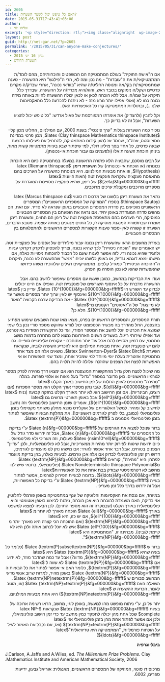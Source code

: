 ```yaml
---
id: 2605
title: האם כל טיפש יכול לשער השערות?
date: 2015-05-31T17:43:41+03:00
author:
  - אליהו לוי
excerpt: '<p style="direction: rtl;"><img class="alignright  wp-image-2716" src="http://net-gar.net/wp-content/uploads/2015/05/sbvl8haq150c3zq54zv.jpg" alt="sbvl8haq150c3zq54zv" width="87" height="88" />השערות הן הכוח המניע את המתמטיקה. פעמים רבות יש למתמטיקאי השערה שדוחפת את מחקרו - אפילו אם לא יצליח לפתור אותה, הוא יגלה תופעות שקשורות אליה.  אליהו לוי הוסיף לגיליון הזה מאמר בזכותן של ההשערות.</p>'
layout: post
guid: http://net-gar.net/?p=2605
permalink: '/2015/05/31/can-anyone-make-conjectures/'
categories:
  - גליון 16 יוני 2015
  - השערת החודש
---
```

<p style="direction: rtl;">
  אם ה"אישה החוקית" בעולם המתמטיקה הם המשפטים והוכחותיהם, מהם לומד/ת המתמטיקאי/ת את ה"עובדות" - מה נכון ומה לא, הרי ה"פילגש" היא ההשערה - טענה שמתמטיקאי/ת בקי/אה ומנוסה החליט/ה שהיא "בוודאי נכונה", אחרי שבדק/ה מקרים פרטיים ושקל/ה נימוקים בכובד ראש, והוא/היא מכריז/ה על ההשערה, שבדרך כלל תיקרא על שמו/ה. אבל ללא הוכחה לכאן או לכאן יכולה ההשערה להיות באותה מידה נכונה כמו לא (ואולי אפילו יותר נורא מזה - לא ניתנת להכרעה כלל מהאקסיומות שלנו&#8230;), ובתולדות המתמטיקה קרו כל האפשרויות האלו.
</p>

<p style="direction: rtl;">
  וקל להבין (ולהצדיק) את אימרתו המפורסמת של פאול ארדש: "כל טיפש יכול להציע השערות", אבל זה לא בדיוק כך.
</p>

<p style="direction: rtl;">
  נזכיר כמה השערות בעלות "ערך פיננסי": בשנת 2000, עם המילניום, החליט מכון קליי $latex (Clay thinspace Mathematics thinspace Institute)$, מכון פרטי במדינת מסצ'וסטס, ארה"ב, שנוסד אז למען קידום המתמטיקה, להתחיל את פעילותו בהצעת שבעה פרסים, כל אחד בסך מיליון דולר, למי שיפתור שבע בעיות מתמטיות קשות מאוד, ביניהן הוכחת השערות אלו (ולפעמים גם עבור הוכחת אי-נכונותן).
</p>

<p style="direction: rtl;">
  על רבים מוסכם, שהבעיה הלא פתורה הראשונה במעלה במתמטיקה כיום היא הוכחת נכונותה (או הוכחת אי-נכונותה) של <strong>השערת רימן </strong> $latex (Riemann thinspace Hypothesis)$, וזו אחת מבעיות המילניום. היא מנוסחת כהשערה על הערכים בהם מתאפסת פונקציה שנקראת פונקצית זטה (האות היוונית $latex {zeta}&fg=000000&bg=ffffff$) של רימן, שהיא פונקציה מסויימת המוגדרת על מספרים מרוכבים ומקבלת ערכים מרוכבים.
</p>

<p style="direction: rtl;">
  נתאר את השערת רימן בלשונו של מרכוס דו סוטוי $latex (Marcus thinspace du thinspace Sautoy)$ בספרו "המוזיקה של המספרים הראשוניים": המספרים הראשוניים מופיעים בין סדרת המספרים הטבעיים באופן שנראה לא סדיר. עם זאת, הם מהווים סדרה המוגדרת באופן יחיד. אם נראה את הופעתם בין המספרים הטבעיים כמוסיקה, הרי הערכים בהם מתאפסת פונקצית זטה של רימן הם התוים, והשערת רימן אומרת שבתזמורת המנגנת מוסיקה זו, כל התוים מנוגנים באותה עוצמה. מטבע הדברים, השערה זו קשורה לאין-ספור טענות הקשורות למספרים הראשוניים ולהתפלגותם בין המספרים הטבעיים.
</p>

<p style="direction: rtl;">
  בעזרת מחשבים הראו שהשערת רימן נכונה עבור מילירדים של אפסים של פונקציית זטה. יש האומרים שזו "הוכחה ניסויית" לכך שהיא נכונה, וצריך להפסיק לדקדק דקדוקי עניות ולהגיד שהיא נכונה ודי. לזה אפשר לענות שעם כל הכבוד להוכחות ניסוייות כאלה, אם מישהו ימצא דוגמא נגדית, או באופן כלשהו יוכיח "ממש" שההשערה לא נכונה, תיקרוס ה"ההוכחה הניסויית" כמגדל קלפים. מתמטיקאים רגילים שלהוכיח משהו פירושו שהאפשרות שהוא לא נכון הוסרה מן הפרק.
</p>

<p style="direction: rtl;">
  ועוד: את הבדיקות במחשב, כמובן שעשו עם מספרים שאפשר לחשב בהם. אבל ההשערה מדברת על כל אינסוף השורשים של פונקציית זטה. ואפילו אם היינו יכולים לבדוק עד השורש ה-$latex {10^{1000}}&fg=000000&bg=ffffff$, עדיין בין $latex {10^{1000}}&fg=000000&bg=ffffff$ ואינסוף יש לאין ערוך יותר מספרים מאשר עד $latex {10^{1000}}&fg=000000&bg=ffffff$ - את הבדיקה ערכנו בקבוצה "מאוד לא מייצגת" של ה"זאטוטים" הקטנים מ-$latex {10^{1000}}&fg=000000&bg=ffffff$. הלא כן?
</p>

<p style="direction: rtl;">
  תורת המספרים, והמספרים הראשוניים בפרט, מצאו מאז שנות השבעים שימוש מפתיע בהצפנה, החל מהדרך בה מכשיר הכספומט יכול לוודא שהוקש מספר סודי נכון בלי שמי שמוצא את הכרטיס יוכל לחשב את המספר הסודי, ועד כל התקשורת הסודית באינטרנט, ועד אפילו שירותי ריגול. בעשרים השנים האחרונות נמצא להם מתחרה בדמות מושג מתמטי, עם דמיון מסויים להם אבל עוד יותר מתוחכם - עקומים אליפטיים סופיים. גם להם יש פונקצית זטה, ואחת מבעיות המילניום היא להכריע השערה לגביה, שנקראת השערת $latex Birch$ ו$latex Swinnerton-Dyer$. נושאים אלה הם מצד אחד מתמטיקה אזוטרית בעלת יופי מיוחד למי שמכיר אותה, ומצד שני האפשרות או אי האפשרות לפצח את הצפנים שהוזכרו עלולה להיות תלויה בהם.
</p>

<p style="direction: rtl;">
  מה שיכול לפצח חלק גדול מהתקשורת המוצפנת הוא אם ימצאו דרך מהירה לפרק מספר לגורמיו הראשוניים. כאן מדובר במספר "גדול" בעל מאות או אלפי ספרות. במלה "מהירה" מתכוונים לאופן התלות של זמן החישוב באורך הקלט $latex {ell}&fg=000000&bg=ffffff$. לגבי נתון מספרי אורך הקלט הוא מספר הספרות (אם רוצים, הבינריות). אם זמן החישוב הוא לא יותר מאורך הקלט בחזקה קבועה (נניח $latex {ell^3}&fg=000000&bg=ffffff$ אבל באופן תאורטי מרשים גם $latex {ell^{100}}&fg=000000&bg=ffffff$), אומרים שזמן החישוב פולינומיאלי וזה נחשב לחישוב קל ומהיר. למשל האלגוריתם של אוקלידס מוצא מחלק משותף מקסימלי בזמן פולינומיאלי (כמובן, בלי לפרק לגורמים ראשוניים!). את מחלקת הבעיות שאפשר לפתור בזמן פולינומיאלי מסמנים ב $latex {textrm{P}}&fg=000000&bg=ffffff$.
</p>

<p style="direction: rtl;">
  ברור שנוכל למצוא את הגורמים של $latex {n}&fg=000000&bg=ffffff$ ע"י בדיקת כל המספרים עד $latex {n}&fg=000000&bg=ffffff$, אבל זה ידרוש סדר גודל של $latex {nsim10^ell}&fg=000000&bg=ffffff$ פעולות, וזה מעריכי ולא פולינומיאלי. כיום ידועות שיטות לפירוק יותר מהירות ממעריכיות, אבל לא פולינומיאליות, ולכן "עדיין" הצפנים בטוחים. אבל דבר אחד אפשר להגיד: אם מישהו נתן לנו מועמדים לגורמים, דרוש רק זמן פולינומיאלי לבדוק אם אלה אכן גורמים. לבעיות כאלה, בהן בדיקת מועמד לפתרון היא "מהירה", קוראים $latex {textrm{NP}}&fg=000000&bg=ffffff$ מ$latex Nondeterministic thinspace Polynomial$ (פולינומיאלי, בתנאי שיש לנו מחשב לא דטרמיניסטי שבודק בבת אחת את כל האפשרויות$latex {ldots}&fg=000000&bg=ffffff$). בדומה לבעיית הפירוק לגורמים, אפשר לפתור בעייה $latex {textrm{NP}}&fg=000000&bg=ffffff$ ע"י בדיקת כל האפשרויות, אבל זה ידרוש בדרך כלל זמן מעריכי.
</p>

<p style="direction: rtl;">
  במיוחד, אם ננסח את האקסיומות והלוגיקה של ענף במתמטיקה באופן פורמלי לחלוטין, אזי בדיקה, האם מועמדת להוכחה היא אכן הוכחה, ניתנת לביצוע באופן אוטומטי והיא פולינומיאלית באורך הקלט (שבמקרה זה הוא מספר התוים). לכן הבעיה למצוא למשפט באורך $latex {ell}&fg=000000&bg=ffffff$ הוכחה מאורך לא יותר מ $latex {ell^{100}}&fg=000000&bg=ffffff$, אם יש כזו, היא $latex {textrm{NP}}&fg=000000&bg=ffffff$ (ואם ההוכחה הכי קצרה היא מאורך יותר מ $latex {ell^{100}}&fg=000000&bg=ffffff$ איש לא יוכל לכתוב אותה ולכן היא לא קיימת לגבינו). מבחינה זו, "המתמטיקה היא $latex {textrm{NP}}&fg=000000&bg=ffffff$".
</p>

<p style="direction: rtl;">
  ברור ש $latex {textrm{P}subsettextrm{NP}}&fg=000000&bg=ffffff$ (כלומר כל בעיה שהיא $latex {textrm{P}}&fg=000000&bg=ffffff$ היא $latex {textrm{NP}}&fg=000000&bg=ffffff$, מדוע?) אבל עד כמה שהדבר מוזר, לא ידוע אם $latex {textrm{NP}}&fg=000000&bg=ffffff$ לא שווה ל $latex {textrm{P}}&fg=000000&bg=ffffff$, כלומר האם אי אפשר לפתור את כל הבעיות ה $latex {textrm{NP}}&fg=000000&bg=ffffff$ באופן מהיר, למרות שרוב אנשי מדעי המחשב סבורים ש $latex {textrm{NP}netextrm{P}}&fg=000000&bg=ffffff$. השאלה האם $latex {textrm{NP}=textrm{P}}&fg=000000&bg=ffffff$ (או, מוטב לאמר, הכרעת ההשערה ש $latex {textrm{NP}netextrm{P}}&fg=000000&bg=ffffff$) היא אחת מבעיות המילניום.
</p>

<p style="direction: rtl;">
  יתר על כן, ע"י ניתוח מופשט מהו למעשה, באופן לוגי, מחשב, הראו רשימה ארוכה של בעיות $latex {textrm{NP}}&fg=000000&bg=ffffff$ שנקראות $latex NP-complete$ שכל אחת מהן יכולה לתפקד כמין מחשב עד כדי זמן חישוב פולינומיאלי, ולכן אם אפשר לפתור אחת מהן בזמן פולינומיאלי אזי $latex {textrm{NP}=textrm{P}}&fg=000000&bg=ffffff$ (ואז, אם נקבל את האמור לעיל על הוכחות פורמליות, "המתמטיקה היא טריוויאלית"$latex {ldots}&fg=000000&bg=ffffff$)
</p>

<p style="direction: rtl;">
  <strong>ביבליוגרפיה</strong>
</p>

<p style="direction: rtl; text-align: left;">
  J.Carlson, A.Jaffe and A.Wiles, ed. <em>The Millennium Prize Problems</em>. Clay Mathematics Institute and American Mathematical Society, 2006.
</p>

<p style="direction: rtl;">
  מרכוס דו סוטוי, המוזיקה של המספרים הראשוניים, מאנגלית: אוריאל גבעון, ידיעות ספרים, 6002.
</p>

<p style="direction: rtl;">